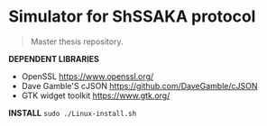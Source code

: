 # Simulator for ShSSAKA protocol
> Master thesis repository.

**DEPENDENT LIBRARIES**
- OpenSSL https://www.openssl.org/
- Dave Gamble'S cJSON https://github.com/DaveGamble/cJSON
- GTK widget toolkit https://www.gtk.org/

**INSTALL**
`sudo ./Linux-install.sh`